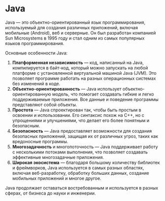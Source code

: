 # Java
Java — это объектно-ориентированный язык программирования, используемый для создания различных приложений, включая мобильные (Android), веб и серверные. Он был разработан компанией Sun Microsystems в 1995 году и стал одним из самых популярных языков программирования.

Основные особенности Java:
1. **Платформенная независимость** — код, написанный на Java, компилируется в байт-код, который можно запускать на любой платформе с установленной виртуальной машиной Java (JVM). Это позволяет программе работать на разных операционных системах без изменений в коде.
2. **Объектно-ориентированность** — Java использует объектно-ориентированную модель, что помогает создавать гибкие и легко поддерживаемые приложения. Все данные и поведение программы представляют собой объекты.
3. **Простота** — Java спроектирован так, чтобы быть простым в освоении и использовании. Его синтаксис похож на C++, но с упрощениями и улучшениями, что делает его более понятным и безопасным.
4. **Безопасность** — Java предоставляет возможности для создания безопасных приложений, защищая их от различных угроз, таких как вредоносные программы.
5. **Многозадачность** и многопоточность — Java поддерживает работу с несколькими потоками выполнения, что позволяет создавать эффективные многозадачные приложения.
6. **Широкая экосистема** — благодаря большому количеству библиотек и фреймворков, Java используется в самых разных областях, включая веб-разработку, обработку больших данных, создание мобильных приложений и многое другое.

Java продолжает оставаться востребованным и используется в разных сферах, от бизнеса до науки и инженерии.
